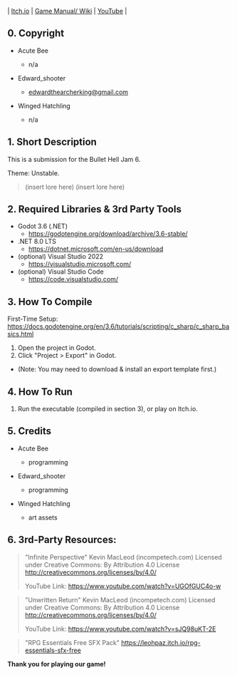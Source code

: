 | [Itch.io](https://mynameisnotjones.itch.io/ohaeng-theory) | [Game Manual/ Wiki](https://docs.google.com/document/d/1PAuBFjET1WepqGIbUgpVj5Kay4G5USBJtCVM2sPDxTQ/edit?tab=t.0) | [YouTube](https://www.youtube.com/watch?v=z_Z3fEECPLE) |

## 0. Copyright

* Acute Bee
  * n/a

* Edward_shooter
  * edwardthearcherking@gmail.com

* Winged Hatchling
  * n/a

## 1. Short Description

This is a submission for the Bullet Hell Jam 6.  

Theme: Unstable.  

> (insert lore here)
> (insert lore here)

## 2. Required Libraries & 3rd Party Tools

* Godot 3.6 (.NET)
  * https://godotengine.org/download/archive/3.6-stable/
* .NET 8.0 LTS
  * https://dotnet.microsoft.com/en-us/download
* (optional) Visual Studio 2022
  * https://visualstudio.microsoft.com/
* (optional) Visual Studio Code
  * https://code.visualstudio.com/

## 3. How To Compile

First-Time Setup:  
https://docs.godotengine.org/en/3.6/tutorials/scripting/c_sharp/c_sharp_basics.html

1. Open the project in Godot.
2. Click "Project > Export" in Godot.
  * (Note: You may need to download & install an export template first.)

## 4. How To Run

1. Run the executable (compiled in section 3), or play on Itch.io.

## 5. Credits

* Acute Bee
  * programming

* Edward_shooter
  * programming

* Winged Hatchling
  * art assets

## 6. 3rd-Party Resources:

> "Infinite Perspective" Kevin MacLeod (incompetech.com)
> Licensed under Creative Commons: By Attribution 4.0 License
> http://creativecommons.org/licenses/by/4.0/
> 
> YouTube Link: https://www.youtube.com/watch?v=UGOfGUC4o-w

> "Unwritten Return" Kevin MacLeod (incompetech.com)
> Licensed under Creative Commons: By Attribution 4.0 License
> http://creativecommons.org/licenses/by/4.0/
> 
> YouTube Link: https://www.youtube.com/watch?v=sJQ98uKT-2E

> "RPG Essentials Free SFX Pack"
> https://leohpaz.itch.io/rpg-essentials-sfx-free

**Thank you for playing our game!**  
